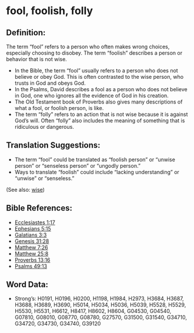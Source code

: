 # fool, foolish, folly

## Definition:

The term “fool” refers to a person who often makes wrong choices, especially choosing to disobey. The term “foolish” describes a person or behavior that is not wise.

* In the Bible, the term “fool” usually refers to a person who does not believe or obey God. This is often contrasted to the wise person, who trusts in God and obeys God.
* In the Psalms, David describes a fool as a person who does not believe in God, one who ignores all the evidence of God in his creation.
* The Old Testament book of Proverbs also gives many descriptions of what a fool, or foolish person, is like.
* The term “folly” refers to an action that is not wise because it is against God’s will. Often “folly” also includes the meaning of something that is ridiculous or dangerous.

## Translation Suggestions:

* The term “fool” could be translated as “foolish person” or “unwise person” or “senseless person” or “ungodly person.”
* Ways to translate “foolish” could include “lacking understanding” or “unwise” or “senseless.”

(See also: [wise](../kt/wise.md))

## Bible References:

* [Ecclesiastes 1:17](rc://en/tn/help/ecc/01/17)
* [Ephesians 5:15](rc://en/tn/help/eph/05/15)
* [Galatians 3:3](rc://en/tn/help/gal/03/03)
* [Genesis 31:28](rc://en/tn/help/gen/31/28)
* [Matthew 7:26](rc://en/tn/help/mat/07/26)
* [Matthew 25:8](rc://en/tn/help/mat/25/08)
* [Proverbs 13:16](rc://en/tn/help/pro/13/16)
* [Psalms 49:13](rc://en/tn/help/psa/049/13)

## Word Data:

* Strong’s: H0191, H0196, H0200, H1198, H1984, H2973, H3684, H3687, H3688, H3689, H3690, H5014, H5034, H5036, H5039, H5528, H5529, H5530, H5531, H6612, H8417, H8602, H8604, G04530, G04540, G07810, G08010, G08770, G08780, G27570, G31500, G31540, G34710, G34720, G34730, G34740, G39120
